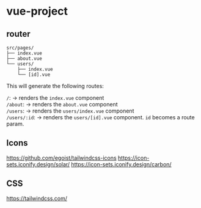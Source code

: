 # vue-project

## router
```
src/pages/
├── index.vue
├── about.vue
└── users/
    ├── index.vue
    └── [id].vue
```

This will generate the following routes:

`/`: -> renders the `index.vue` component\
`/about`: -> renders the `about.vue` component\
`/users`: -> renders the `users/index.vue` component\
`/users/:id`: -> renders the `users/[id].vue` component. `id` becomes a route param.

## Icons
https://github.com/egoist/tailwindcss-icons
https://icon-sets.iconify.design/solar/
https://icon-sets.iconify.design/carbon/

## CSS
https://tailwindcss.com/
